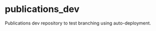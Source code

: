 publications_dev
================

Publications dev repository to test branching using auto-deployment.